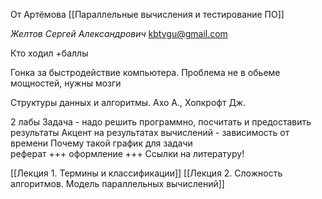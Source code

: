 От Артёмова [[Параллельные вычисления и тестирование ПО]]

*Желтов Сергей Александрович*
kbtvgu@gmail.com

Кто ходил +баллы

Гонка за быстродействие компьютера.
Проблема не в обьеме мощностей, нужны мозги

Структуры данных и алгоритмы. Ахо А., Хопкрофт Дж.

2 лабы
Задача - надо решить программно, посчитать и предоставить результаты
Акцент на результатах вычислений - зависимость от времени
Почему такой график для задачи
\
реферат
+++ оформление +++
Ссылки на литературу!

[[Лекция 1. Термины и классификации]]
[[Лекция 2. Сложность алгоритмов. Модель параллельных вычислений]]
